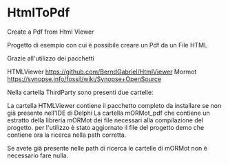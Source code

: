 # HtmlToPdf
Create a Pdf from Html Viewer

Progetto di esempio con cui è possibile creare un Pdf da un File HTML

Grazie all'utilizzo dei pacchetti

HTMLViewer https://github.com/BerndGabriel/HtmlViewer
Mormot https://synopse.info/fossil/wiki/Synopse+OpenSource


Nella cartella ThirdParty sono presenti due cartelle:

La cartella HTMLViewer contiene il pacchetto completo da installare se non già presente nell'IDE di Delphi
La cartella mORMot_pdf che contiene un estratto della libreria mORMot dei file necessari alla compilazione del progetto.
per l'utilizzo è stato aggiornato il file del progetto demo che contiene ora la ricerca nella path corretta.

Se avete già presente nelle path di ricerca le cartelle di mORMot non è necessario fare nulla.

